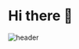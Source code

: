 # Hi there 👋


![header](https://capsule-render.vercel.app/api?type=soft&color=4C5B5C&height=200&section=header&text=Hello,%20I'm%20Y&fontSize=50&fontColor=f9cb40&animation=fadeIn)



<!--
**yrkimyy/yrkimyy** is a ✨ _special_ ✨ repository because its `README.md` (this file) appears on your GitHub profile.

Here are some ideas to get you started:

- 🔭 I’m currently working on ...
- 🌱 I’m currently learning ...
- 👯 I’m looking to collaborate on ...
- 🤔 I’m looking for help with ...
- 💬 Ask me about ...
- 📫 How to reach me: ...
- 😄 Pronouns: ...
- ⚡ Fun fact: ...
-->
